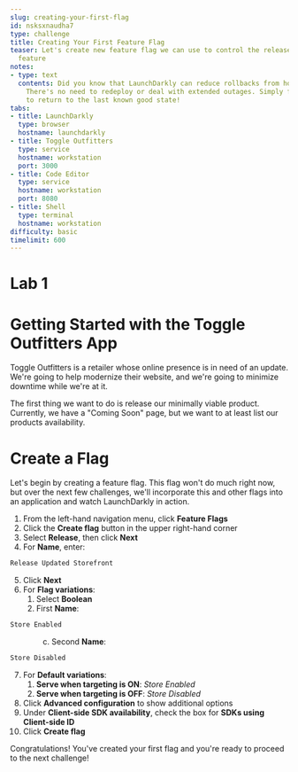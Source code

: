 ```yaml
---
slug: creating-your-first-flag
id: nsksxnaudha7
type: challenge
title: Creating Your First Feature Flag
teaser: Let's create new feature flag we can use to control the release of our new
  feature
notes:
- type: text
  contents: Did you know that LaunchDarkly can reduce rollbacks from hours to seconds?
    There's no need to redeploy or deal with extended outages. Simply flip a switch
    to return to the last known good state!
tabs:
- title: LaunchDarkly
  type: browser
  hostname: launchdarkly
- title: Toggle Outfitters
  type: service
  hostname: workstation
  port: 3000
- title: Code Editor
  type: service
  hostname: workstation
  port: 8080
- title: Shell
  type: terminal
  hostname: workstation
difficulty: basic
timelimit: 600
---
```


# Lab 1

# Getting Started with the Toggle Outfitters App

Toggle Outfitters is a retailer whose online presence is in need of an update. We're going to help modernize their website, and we're going to minimize downtime while we're at it.

The first thing we want to do is release our minimally viable product. Currently, we have a "Coming Soon" page, but we want to at least list our products availability.

# Create a Flag

Let's begin by creating a feature flag. This flag won't do much right now, but over the next few challenges, we'll incorporate this and other flags into an application and watch LaunchDarkly in action.

1. From the left-hand navigation menu, click **Feature Flags**
2. Click the **Create flag** button in the upper right-hand corner
3. Select **Release**, then click **Next**
4. For **Name**, enter:
```js
Release Updated Storefront
```
5. Click **Next**
6. For **Flag variations**:
   1. Select **Boolean**
   1. First **Name**:
```js
Store Enabled
```
&nbsp;&nbsp;&nbsp;&nbsp;&nbsp;&nbsp;&nbsp;&nbsp;&nbsp;&nbsp;&nbsp;&nbsp;&nbsp;&nbsp;&nbsp;c. Second **Name**:
```js
Store Disabled
```
7. For **Default variations**:
   1. **Serve when targeting is ON**: *Store Enabled*
   1. **Serve when targeting is OFF**: *Store Disabled*
8. Click **Advanced configuration** to show additional options
9. Under **Client-side SDK availability**, check the box for **SDKs using Client-side ID**
10. Click **Create flag**

Congratulations! You've created your first flag and you're ready to proceed to the next challenge!
